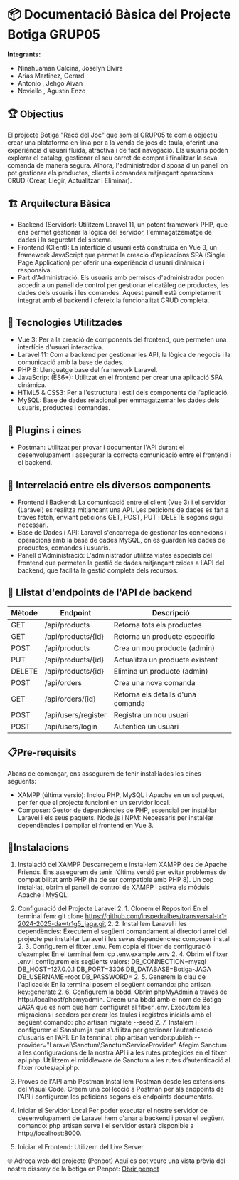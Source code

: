 # 📦 Documentació Bàsica del Projecte Botiga GRUP05
**Integrants:**
- Ninahuaman Calcina, Joselyn Elvira
- Arias Martínez, Gerard
- Antonio , Jehgo Aivan
- Noviello , Agustín Enzo

## 🏆 Objectius
El projecte Botiga "Racó del Joc" que som el GRUP05 té com a objectiu crear una plataforma en línia per a la venda de jocs de taula, oferint una experiència d'usuari fluida, atractiva i de fàcil navegació. Els usuaris poden explorar el catàleg, gestionar el seu carret de compra i finalitzar la seva comanda de manera segura. Alhora, l'administrador disposa d'un panell on pot gestionar els productes, clients i comandes mitjançant operacions CRUD (Crear, Llegir, Actualitzar i Eliminar).

## 🏗️ Arquitectura Bàsica
- Backend (Servidor): Utilitzem Laravel 11, un potent framework PHP, que ens permet gestionar la lògica del servidor, l'emmagatzematge de dades i la seguretat del sistema.
- Frontend (Client): La interfície d'usuari està construïda en Vue 3, un framework JavaScript que permet la creació d'aplicacions SPA (Single Page Application) per oferir una experiència d'usuari dinàmica i responsiva.
- Part d'Administració: Els usuaris amb permisos d'administrador poden accedir a un panell de control per gestionar el catàleg de productes, les dades dels usuaris i les comandes. Aquest panell està completament integrat amb el backend i ofereix la funcionalitat CRUD completa.

## 🔧 Tecnologies Utilitzades
- Vue 3: Per a la creació de components del frontend, que permeten una interfície d'usuari interactiva.
- Laravel 11: Com a backend per gestionar les API, la lògica de negocis i la comunicació amb la base de dades.
- PHP 8: Llenguatge base del framework Laravel.
- JavaScript (ES6+): Utilitzat en el frontend per crear una aplicació SPA dinàmica.
- HTML5 & CSS3: Per a l'estructura i estil dels components de l'aplicació.
- MySQL: Base de dades relacional per emmagatzemar les dades dels usuaris, productes i comandes.

## 🔌 Plugins i eines
- Postman: Utilitzat per provar i documentar l'API durant el desenvolupament i assegurar la correcta comunicació entre el frontend i el backend.

## 🔄 Interrelació entre els diversos components
- Frontend i Backend: La comunicació entre el client (Vue 3) i el servidor (Laravel) es realitza mitjançant una API. Les peticions de dades es fan a través fetch, enviant peticions GET, POST, PUT i DELETE segons sigui necessari.
- Base de Dades i API: Laravel s'encarrega de gestionar les connexions i operacions amb la base de dades MySQL, on es guarden les dades de productes, comandes i usuaris.
- Panell d'Administració: L'administrador utilitza vistes especials del frontend que permeten la gestió de dades mitjançant crides a l'API del backend, que facilita la gestió completa dels recursos.

## 📑 Llistat d'endpoints de l'API de backend   

| Mètode  |	Endpoint	          | Descripció                            |
|---------|-----------------------|---------------------------------------|
| GET	  | /api/products  	      | Retorna tots els productes            |
| GET	  | /api/products/{id}	  | Retorna un producte específic         |
| POST	  | /api/products	      | Crea un nou producte (admin)          |
| PUT	  | /api/products/{id}	  | Actualitza un producte existent       |
| DELETE  |	/api/products/{id}	  | Elimina un producte (admin)           |
| POST	  | /api/orders	          | Crea una nova comanda                 |
| GET	  | /api/orders/{id}	  | Retorna els detalls d'una comanda     |
| POST	  | /api/users/register   |	Registra un nou usuari                |
| POST	  | /api/users/login	  | Autentica un usuari                   |

## 📋Pre-requisits 
Abans de començar, ens assegurem de tenir instal·lades les eines següents:

- XAMPP (última versió): Inclou PHP, MySQL i Apache en un sol paquet, per fer que el projecte funcioni en un servidor local.
- Composer: Gestor de dependències de PHP, essencial per instal·lar Laravel i els seus paquets.
Node.js i NPM: Necessaris per instal·lar dependències i compilar el frontend en Vue 3.

## 🔧Instalacions 

1. Instalació del XAMPP
Descarregem e instal·lem XAMPP des de Apache Friends.
Ens assegurem de tenir l’última versió per evitar problemes de compatibilitat amb PHP (ha de ser compatible amb PHP 8).
Un cop instal·lat, obrim el panell de control de XAMPP i activa els mòduls Apache i MySQL.

2. Configuració del Projecte Laravel
    2. 1. Clonem el Repositori
    En el terminal fem: 
        git clone https://github.com/inspedralbes/transversal-tr1-2024-2025-dawtr1g5_jaga.git
    2. 2. Instal·lem Laravel i les dependències: Executem el següent comandament al directori arrel del         projecte per instal·lar Laravel i les seves dependències:
        composer install
    2. 3. Configurem el fitxer .env. Fem copia el fitxer de configuració d’exemple:
    En el terminal fem: 
        cp .env.example .env
    2. 4. Obrim  el fitxer .env i configurem els següents valors:
        DB_CONNECTION=mysql
        DB_HOST=127.0.0.1
        DB_PORT=3306
        DB_DATABASE=Botiga-JAGA
        DB_USERNAME=root
        DB_PASSWORD=
    2. 5. Generem la clau de l'aplicació: En la terminal posem el següent comando:
        php artisan key:generate
    2. 6. Configurem la bbdd. Obrim phpMyAdmin a través de http://localhost/phpmyadmin. Creem una bbdd amb el nom de Botiga-JAGA que es nom que hem configurat al fitxer .env. Executem les migracions i seeders per crear les taules i registres inicials amb el següent comando:
        php artisan migrate --seed
    2. 7. Instalem i configurem el Sanstum ja que s’utilitza per gestionar l’autenticació d’usuaris en l’API. 
    En la terminal:
        php artisan vendor:publish --provider="Laravel\Sanctum\SanctumServiceProvider"
    Afegim Sanctum a les configuracions de la nostra API i a les rutes protegides en el fitxer api.php:
    Utilitzem el middleware de Sanctum a les rutes d’autenticació al fitxer routes/api.php.

3. Proves de l'API amb Postman
Instal·lem Postman desde les extensions del Visual Code.
Creem una col·lecció a Postman per als endpoints de l’API i configurem les peticions segons els endpoints documentats.

4. Iniciar el Servidor Local
Per poder executar el nostre servidor de desenvolupament de Laravel hem d'anar a backend i posar el següent comando:
    php artisan serve
I el servidor estarà disponible a http://localhost:8000.

5. Iniciar el Frontend: Utilizem del Live Server.

🌐 Adreça web del projecte (Penpot)
Aquí es pot veure una vista prèvia del nostre disseny de la botiga en Penpot: [Obrir penpot](https://design.penpot.app/#/view/9cff1166-2265-80f2-8005-2fd893e53b00?page-id=9cff1166-2265-80f2-8005-2fd893e53b01&section=interactions&index=0&share-id=226a7763-6852-8092-8005-2ff2c286b2cc&interactions-mode=show-on-click )